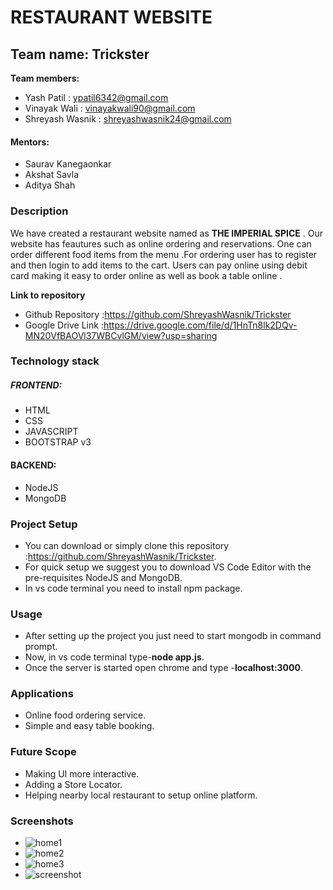 # **RESTAURANT WEBSITE**
## Team name: Trickster
**Team members:**
* Yash Patil : ypatil6342@gmail.com
* Vinayak Wali : vinayakwali90@gmail.com
* Shreyash Wasnik : shreyashwasnik24@gmail.com
#### Mentors:
* Saurav Kanegaonkar
* Akshat Savla
* Aditya Shah

### Description  ###
We have created a restaurant website named as **THE IMPERIAL SPICE** . Our website has feautures such as online ordering and reservations.
One can order different food items from the menu .For ordering user has to register and then login to add items to the cart.
Users can pay online using debit card making it easy to order online as well as book a table online .  

**Link to repository**
* Github Repository :https://github.com/ShreyashWasnik/Trickster
* Google Drive Link :https://drive.google.com/file/d/1HnTn8lk2DQv-MN20VfBAOVl37WBCvlGM/view?usp=sharing

### Technology stack ###
##### FRONTEND: #####
* HTML
* CSS
* JAVASCRIPT
* BOOTSTRAP v3
#### BACKEND: #####
* NodeJS
* MongoDB

### Project Setup ###
* You can download or simply clone this repository :https://github.com/ShreyashWasnik/Trickster.
* For quick setup we suggest you to download VS Code Editor with the pre-requisites NodeJS and MongoDB. 
* In vs code terminal you need to install npm package.

### Usage ###
* After setting up the project you just need to start mongodb in command prompt.
* Now, in vs code terminal type-**node app.js**.
* Once the server is started open chrome and type -**localhost:3000**.
### Applications ###
* Online food ordering service.
* Simple and easy table booking. 
### Future Scope ###
* Making UI more interactive.
* Adding a Store Locator.
* Helping nearby local restaurant to setup online platform. 
### Screenshots ###
* ![home1](https://drive.google.com/uc?export=view&id=1pGJ9qbwhKGAgNPyqcwEYNdPjJ3I-vDOa)
* ![home2](https://drive.google.com/file/d/1gLxMgsJUqMNPOmhNlG_r7e9HAUVLCSsw/view?usp=sharing)
* ![home3](https://drive.google.com/file/d/1aRcRD3gcZCfk9nVAQY8wC1ykst4SvuUQ/view?usp=sharing)
* ![ screenshot](https://drive.google.com/file/d/1kqGw9AjYOS4y5MqFZ8wchmZdAxhg-q8T/view?usp=sharing)


